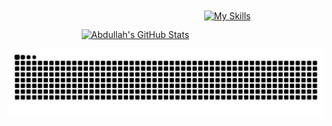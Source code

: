 <!-- GitHub Stats & Skills Icons Side by Side (Properly Centered) -->
<div align="center">
  <a href="https://github.com/abdulahmd/github-readme-stats" style="display: inline-block;">
    <img src="https://github-readme-stats.vercel.app/api?username=abdulahmd&theme=blue_navy" alt="Abdullah's GitHub Stats">
  </a>
  &nbsp;&nbsp;&nbsp;&nbsp;
  <a href="https://skillicons.dev" style="display: inline-block; position: relative; top: -30px;">
    <img src="https://skillicons.dev/icons?i=git,ubuntu,unity,apple,arduino,docker,matlab,arduino,raspberrypi,opencv,pytorch,cpp&perline=6" alt="My Skills">
  </a>
</div>

<!-- GitHub Contribution Snake Animation -->
<p align="center">
  <picture>
    <source media="(prefers-color-scheme: dark)" srcset="https://raw.githubusercontent.com/abdulahmd/abdulahmd/output/github-contribution-grid-snake-dark.svg">
    <source media="(prefers-color-scheme: light)" srcset="https://raw.githubusercontent.com/abdulahmd/abdulahmd/output/github-contribution-grid-snake.svg">
    <img alt="GitHub Contribution Grid Snake Animation" src="https://raw.githubusercontent.com/abdulahmd/abdulahmd/output/github-contribution-grid-snake.svg">
  </picture>
</p>
